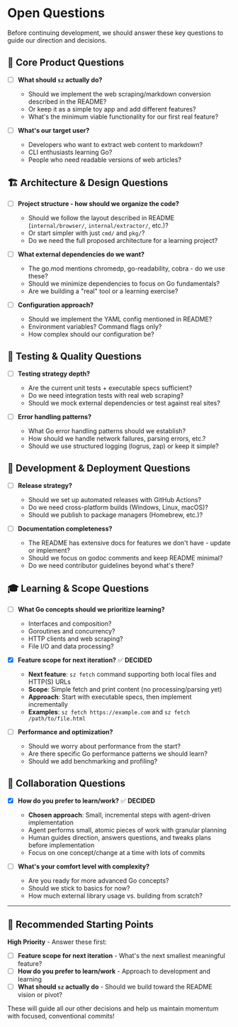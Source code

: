 # Open Questions

Before continuing development, we should answer these key questions to guide our direction and decisions.

## 🎯 Core Product Questions

- [ ] **What should `sz` actually do?**
  - Should we implement the web scraping/markdown conversion described in the README?
  - Or keep it as a simple toy app and add different features?
  - What's the minimum viable functionality for our first real feature?

- [ ] **What's our target user?**
  - Developers who want to extract web content to markdown?
  - CLI enthusiasts learning Go?
  - People who need readable versions of web articles?

## 🏗️ Architecture & Design Questions

- [ ] **Project structure - how should we organize the code?**
  - Should we follow the layout described in README (`internal/browser/`, `internal/extractor/`, etc.)?
  - Or start simpler with just `cmd/` and `pkg/`?
  - Do we need the full proposed architecture for a learning project?

- [ ] **What external dependencies do we want?**
  - The go.mod mentions chromedp, go-readability, cobra - do we use these?
  - Should we minimize dependencies to focus on Go fundamentals?
  - Are we building a "real" tool or a learning exercise?

- [ ] **Configuration approach?**
  - Should we implement the YAML config mentioned in README?
  - Environment variables? Command flags only?
  - How complex should our configuration be?

## 🧪 Testing & Quality Questions

- [ ] **Testing strategy depth?**
  - Are the current unit tests + executable specs sufficient?
  - Do we need integration tests with real web scraping?
  - Should we mock external dependencies or test against real sites?

- [ ] **Error handling patterns?**
  - What Go error handling patterns should we establish?
  - How should we handle network failures, parsing errors, etc.?
  - Should we use structured logging (logrus, zap) or keep it simple?

## 🚀 Development & Deployment Questions

- [ ] **Release strategy?**
  - Should we set up automated releases with GitHub Actions?
  - Do we need cross-platform builds (Windows, Linux, macOS)?
  - Should we publish to package managers (Homebrew, etc.)?

- [ ] **Documentation completeness?**
  - The README has extensive docs for features we don't have - update or implement?
  - Should we focus on godoc comments and keep README minimal?
  - Do we need contributor guidelines beyond what's there?

## 🎓 Learning & Scope Questions

- [ ] **What Go concepts should we prioritize learning?**
  - Interfaces and composition?
  - Goroutines and concurrency?
  - HTTP clients and web scraping?
  - File I/O and data processing?

- [x] **Feature scope for next iteration?** ✅ **DECIDED**
  - **Next feature**: `sz fetch` command supporting both local files and HTTP(S) URLs
  - **Scope**: Simple fetch and print content (no processing/parsing yet)
  - **Approach**: Start with executable specs, then implement incrementally
  - **Examples**: `sz fetch https://example.com` and `sz fetch /path/to/file.html`

- [ ] **Performance and optimization?**
  - Should we worry about performance from the start?
  - Are there specific Go performance patterns we should learn?
  - Should we add benchmarking and profiling?

## 🤝 Collaboration Questions

- [x] **How do you prefer to learn/work?** ✅ **DECIDED**
  - **Chosen approach**: Small, incremental steps with agent-driven implementation
  - Agent performs small, atomic pieces of work with granular planning
  - Human guides direction, answers questions, and tweaks plans before implementation
  - Focus on one concept/change at a time with lots of commits

- [ ] **What's your comfort level with complexity?**
  - Are you ready for more advanced Go concepts?
  - Should we stick to basics for now?
  - How much external library usage vs. building from scratch?

---

## 🚦 Recommended Starting Points

**High Priority** - Answer these first:

- [ ] **Feature scope for next iteration** - What's the next smallest meaningful feature?
- [ ] **How do you prefer to learn/work** - Approach to development and learning
- [ ] **What should `sz` actually do** - Should we build toward the README vision or pivot?

These will guide all our other decisions and help us maintain momentum with focused, conventional commits!